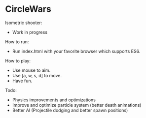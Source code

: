 # CircleWars
Isometric shooter:

- Work in progress

How to run:
- Run index.html with your favorite browser which supports ES6.

How to play:
- Use mouse to aim.
- Use [a, w, s, d] to move.
- Have fun.

Todo:
- Physics improvements and optimizations
- Improve and optimize particle system (better death animations)
- Better AI (Projectile dodging and better spawn positions)
